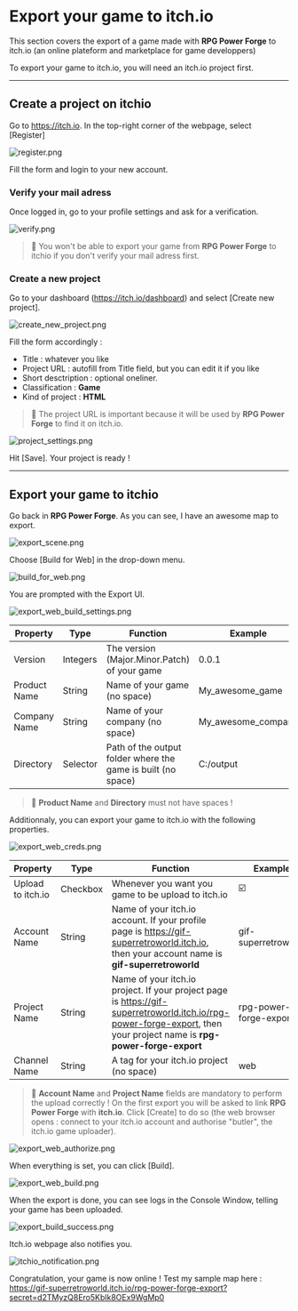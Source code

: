 # Export your game to itch.io

This section covers the export of a game made with **RPG Power Forge** to itch.io (an online plateform and marketplace for game developpers)

To export your game to itch.io, you will need an itch.io project first.

---
## Create a project on itchio

Go to https://itch.io. In the top-right corner of the webpage, select [Register]

![register.png](./../media/export_itchio/register.png)

Fill the form and login to your new account.

### Verify your mail adress

Once logged in, go to your profile settings and ask for a verification.

![verify.png](./../media/export_itchio/verify.png)

> 🐲 You won't be able to export your game from **RPG Power Forge** to itchio if you don't verify your mail adress first.

### Create a new project

Go to your dashboard (https://itch.io/dashboard) and select [Create new project].

![create_new_project.png](./../media/export_itchio/create_new_project.png)

Fill the form accordingly :
* Title : whatever you like
* Project URL : autofill from Title field, but you can edit it if you like
* Short desctription : optional oneliner.
* Classification : **Game**
* Kind of project : **HTML**

> 🐲 The project URL is important because it will be used by **RPG Power Forge** to find it on itch.io.

![project_settings.png](./../media/export_itchio/project_settings.png)

Hit [Save]. Your project is ready !

---
## Export your game to itchio

Go back in **RPG Power Forge**. As you can see, I have an awesome map to export.

![export_scene.png](./../media/export_itchio/export_scene.png)

Choose [Build for Web] in the drop-down menu.

![build_for_web.png](./../media/export_itchio/build_for_web.png)

You are prompted with the Export UI.

![export_web_build_settings.png](./../media/export_itchio/export_web_build_settings.png)

Property|Type|Function|Example
--------|--------|--------|--------
Version|Integers|The version (Major.Minor.Patch) of your game | 0.0.1
Product Name|String|Name of your game (no space)| My_awesome_game
Company Name|String|Name of your company (no space)| My_awesome_company
Directory|Selector|Path of the output folder where the game is built (no space)| C:/output

> 🐲 **Product Name** and **Directory** must not have spaces !

Additionnaly, you can export your game to itch.io with the following properties.

![export_web_creds.png](./../media/export_itchio/export_web_creds.png)

Property|Type|Function|Example
--------|--------|--------|--------
Upload to itch.io|Checkbox|Whenever you want you game to be upload to itch.io| ☑️
Account Name|String|Name of your itch.io account. If your profile page is https://gif-superretroworld.itch.io, then your account name is **gif-superretroworld**| gif-superretroworld
Project Name|String|Name of your itch.io project. If your project page is https://gif-superretroworld.itch.io/rpg-power-forge-export, then your project name is **rpg-power-forge-export**| rpg-power-forge-export
Channel Name|String|A tag for your itch.io project (no space)| web


> 🐲 **Account Name** and **Project Name** fields are mandatory to perform the upload correctly ! On the first export you will be asked to link **RPG Power Forge** with **itch.io**. Click [Create] to do so (the web browser opens : connect to your itch.io account and authorise "butler", the itch.io game uploader).

![export_web_authorize.png](./../media/export_itchio/export_web_authorize.png)

When everything is set, you can click [Build].

![export_web_build.png](./../media/export_itchio/export_web_build.png)

When the export is done, you can see logs in the Console Window, telling your game has been uploaded.

![export_build_success.png](./../media/export_itchio/export_build_success.png)

Itch.io webpage also notifies you.

![itchio_notification.png](./../media/export_itchio/itchio_notification.PNG)

Congratulation, your game is now online ! Test my sample map here : https://gif-superretroworld.itch.io/rpg-power-forge-export?secret=d2TMyzQ8Ero5Kblk8OEx9WgMp0